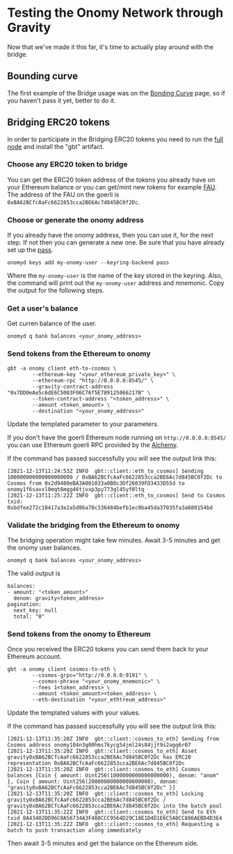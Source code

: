 # Testing the Onomy Network through Gravity

Now that we've made it this far, it's time to actually play around with the bridge.

## Bounding curve

The first example of the Bridge usage was on the [Bonding Curve](bonding-curve.md) page, so if you haven't pass it yet,
better to do it.

## Bridging ERC20 tokens

In order to participate in the Bridging ERC20 tokens you need to run the [full node](full.md) and install the "gbt"
artifact.

### Choose any ERC20 token to bridge

You can get the ERC20 token address of the tokens you already have on your Ethereum balance or you can get/mint new
tokens for example [FAU](https://erc20faucet.com/). The address of the FAU on the goerli
is ```0xBA62BCfcAaFc6622853cca2BE6Ac7d845BC0f2Dc```.

### Choose or generate the onomy address

If you already have the onomy address, then you can use it, for the next step. If not then you can generate a new one.
Be sure that you have already set up the [pass](./pass.md).

```
onomyd keys add my-onomy-user --keyring-backend pass
```

Where the ```my-onomy-user``` is the name of the key stored in the keyring. Also, the command will print out
the ```my-onomy-user``` address and mnemonic. Copy the output for the following steps.

### Get a user's balance

Get curren balance of the user.

```
onomyd q bank balances <your_onomy_address>
```

### Send tokens from the Ethereum to onomy

```
gbt -a onomy client eth-to-cosmos \
        --ethereum-key "<your_ethereum_private_key>" \
        --ethereum-rpc "http://0.0.0.0:8545/" \
        --gravity-contract-address "0x7DD0eAe5c6dE6C5003F06C76f5E789125066217B" \
        --token-contract-address "<token_address>" \
        --amount <token_amount> \
        --destination "<your_onomy_address>"
```

Update the templated parameter to your parameters.

If you don't have the goerli Ethereum node running on ```http://0.0.0.0:8545/``` you can use Ethereum goerli RPC
provided by the [Alchemy](https://www.alchemy.com/).

If the command has passed successfully you will see the output link this:

```
[2021-12-13T11:24:53Z INFO  gbt::client::eth_to_cosmos] Sending 100000000000000000000 / 0xBA62BCfcAaFc6622853cca2BE6Ac7d845BC0f2Dc to Cosmos from 0x2d9480eBA3A001033a0B8c3Df26039FD3433D55d to onomy1f6savxl0mqt6mgg46tjvxp3py773ql45yf0ltq
[2021-12-13T11:25:22Z INFO  gbt::client::eth_to_cosmos] Send to Cosmos txid: 0xbdfee272c18417a3e2a5d86a78c336484befb1ec0ba45da37035fa3a680154bd
```

### Validate the bridging from the Ethereum to onomy

The bridging operation might take few minutes. Await 3-5 minutes and get the onomy user balances.

```
onomyd q bank balances <your_onomy_address>
```

The valid output is

```
balances:
- amount: "<token_amount>"
  denom: gravity<token_address>
pagination:
  next_key: null
  total: "0"
```

### Send tokens from the onomy to Ethereum

Once you received the ERC20 tokens you can send them back to your Ethereum account.

```
gbt -a onomy client cosmos-to-eth \
        --cosmos-grpc="http://0.0.0.0:9191" \
        --cosmos-phrase "<your_onomy_mnemonic>" \
        --fees 1<token_address> \
        --amount <token_amount><token_address> \
        --eth-destination "<your_ethtreum_address>"
```

Update the templated values with your values.

If the command has passed successfully you will see the output link this:

```
[2021-12-13T11:35:20Z INFO  gbt::client::cosmos_to_eth] Sending from Cosmos address onomy104n3g00hms7kycg54jml24s84jjt9s2agq6r07
[2021-12-13T11:35:20Z INFO  gbt::client::cosmos_to_eth] Asset gravity0xBA62BCfcAaFc6622853cca2BE6Ac7d845BC0f2Dc has ERC20 representation 0xBA62BCfcAaFc6622853cca2BE6Ac7d845BC0f2Dc
[2021-12-13T11:35:20Z INFO  gbt::client::cosmos_to_eth] Cosmos balances [Coin { amount: Uint256(1000000000000000000), denom: "anom" }, Coin { amount: Uint256(20000000000000000000), denom: "gravity0xBA62BCfcAaFc6622853cca2BE6Ac7d845BC0f2Dc" }]
[2021-12-13T11:35:20Z INFO  gbt::client::cosmos_to_eth] Locking gravity0xBA62BCfcAaFc6622853cca2BE6Ac7d845BC0f2Dc / gravity0xBA62BCfcAaFc6622853cca2BE6Ac7d845BC0f2Dc into the batch pool
[2021-12-13T11:35:22Z INFO  gbt::client::cosmos_to_eth] Send to Eth txid 8A43402DD96C0A56734A3F488CCC9564D29C18E1D4D1E6C5A0CC886AEBD4D3E4
[2021-12-13T11:35:22Z INFO  gbt::client::cosmos_to_eth] Requesting a batch to push transaction along immediately
```

Then await 3-5 minutes and get the balance on the Ethereum side.